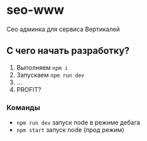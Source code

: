 # seo-www
Сео админка для сервиса Вертикалей

## С чего начать разработку?
1. Выполняем `npm i`
2. Запускаем `npm run dev`
3. ...
4. PROFIT?

### Команды
* `npm run dev` запуск node в режиме дебага
* `npm start` запуск node (прод режим)
